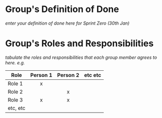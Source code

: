 # Group's Definition of Done

_enter your definition of done here for Sprint Zero (30th Jan)_

# Group's Roles and Responsibilities

_tabulate the roles and responsibilities that each group member agrees to here. e.g._

| Role          | Person 1  | Person 2 | etc etc |
| ------------- | :-------: | :-----:  | :-----: |
| Role 1        | x         |          |         |
| Role 2        |           | x        |         |
| Role 3        | x         | x        |         |
| etc, etc      |           |          |         |
